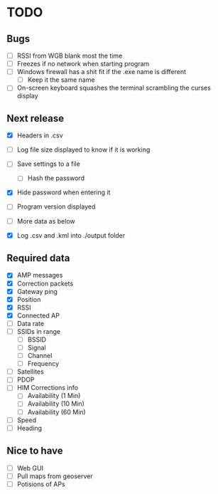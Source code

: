 # TODO

## Bugs
- [ ] RSSI from WGB blank most the time
- [ ] Freezes if no network when starting program
- [ ] Windows firewall has a shit fit if the .exe name is different
    - [ ] Keep it the same name
- [ ] On-screen keyboard squashes the terminal scrambling the curses display

## Next release
- [x] Headers in .csv 
- [ ] Log file size displayed to know if it is working
- [ ] Save settings to a file
    - [ ] Hash the password
- [x] Hide password when entering it
- [ ] Program version displayed
- [ ] More data as below
- [x] Log .csv and .kml into ./output folder


## Required data
- [x] AMP messages
- [x] Correction packets
- [x] Gateway ping
- [x] Position
- [x] RSSI
- [x] Connected AP
- [ ] Data rate
- [ ] SSIDs in range
    - [ ] BSSID
    - [ ] Signal
    - [ ] Channel
    - [ ] Frequency
- [ ] Satellites
- [ ] PDOP
- [ ] HIM Corrections info
    - [ ] Availability (1 Min)
    - [ ] Availability (10 Min)
    - [ ] Availability (60 Min)
- [ ] Speed
- [ ] Heading

## Nice to have
- [ ] Web GUI
- [ ] Pull maps from geoserver
- [ ] Potisions of APs
